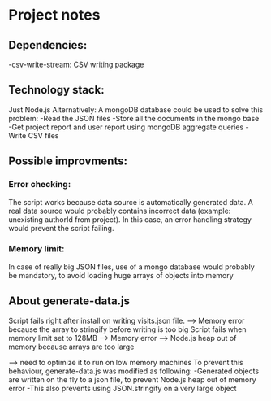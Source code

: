 
# Project notes
## Dependencies:
-csv-write-stream: CSV writing package

## Technology stack: 
Just Node.js
Alternatively: A mongoDB database could be used to solve this problem:
-Read the JSON files
-Store all the documents in the mongo base
-Get project report and user report using mongoDB aggregate queries
-Write CSV files

## Possible improvments:
### Error checking: 
The script works because data source is automatically generated data. A real data source would probably contains incorrect data (example: unexisting authorId from project).
In this case, an error handling strategy would prevent the script failing.

### Memory limit:
 In case of really big JSON files, use of a mongo database would probably be mandatory, to avoid loading huge arrays of objects into memory

## About generate-data.js
Script fails right after install on writing visits.json file.
--> Memory error because the array to stringify before writing is too big
Script fails when memory limit set to 128MB
--> Memory error --> Node.js heap out of memory because arrays are too large

--> need to optimize it to run on low memory machines
To prevent this behaviour, generate-data.js was modified as following:
-Generated objects are written on the fly to a json file, to prevent Node.js heap out of memory error
-This also prevents using JSON.stringify on a very large object